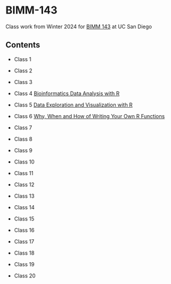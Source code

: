 # BIMM-143

Class work from Winter 2024 for [BIMM 143](https://bioboot.github.io/bimm143_W24/) at UC San Diego

## Contents

- Class 1 

- Class 2 

- Class 3 

- Class 4 [Bioinformatics Data Analysis with R](https://github.com/jbgarza/BIMM-143/blob/main/class04/class4.pdf)

- Class 5 [Data Exploration and Visualization with R](https://github.com/jbgarza/BIMM-143/blob/main/class05/class05.pdf)

- Class 6 [Why, When and How of Writing Your Own R Functions](https://github.com/jbgarza/BIMM-143/blob/main/class06/class06.pdf)

- Class 7 

- Class 8

- Class 9

- Class 10

- Class 11

- Class 12

- Class 13

- Class 14

- Class 15

- Class 16

- Class 17

- Class 18

- Class 19

- Class 20

